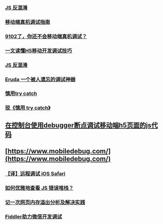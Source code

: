 ### [JS 反混淆](http://jartto.wang/2017/10/31/js-anti-aliasing/)
### [移动端真机调试指南](https://aotu.io/notes/2017/02/24/Mobile-debug/)
### [9102了，你还不会移动端真机调试？](https://juejin.im/post/5c947f5251882568396a6773)
### [一文读懂H5移动开发调试技巧](https://juejin.im/post/5c0e34dce51d453595324d1e)
### [JS 反混淆](http://jartto.wang/2017/10/31/js-anti-aliasing/)
### [Eruda 一个被人遗忘的调试神器](https://juejin.im/post/5c15b7b7f265da613e2223c9)
### [慎用try catch](https://juejin.im/post/5c17dad7f265da611510b63f)
### [驳《慎用 try catch》](https://juejin.im/post/5c199882f265da617464c745)
## [在控制台使用debugger断点调试移动端h5页面的js代码](https://www.mobiledebug.com/Help/debugger.shtml)
## [https://www.mobiledebug.com/](https://www.mobiledebug.com/)
### [【译】远程调试 iOS Safari](http://scarletsky.github.io/2019/01/10/wireless-remote-debugging-with-safari-on-ios/)
### [如何优雅地查看 JS 错误堆栈？](https://juejin.im/post/5c3d5929f265da6174650f93)
### [记一次网页内存溢出分析及解决实践](https://juejin.im/post/5c3dce07e51d4551e960d840)





### [Fiddler助力微信开发调试](https://juejin.im/post/5d54b884e51d4561a60d9dd0)












